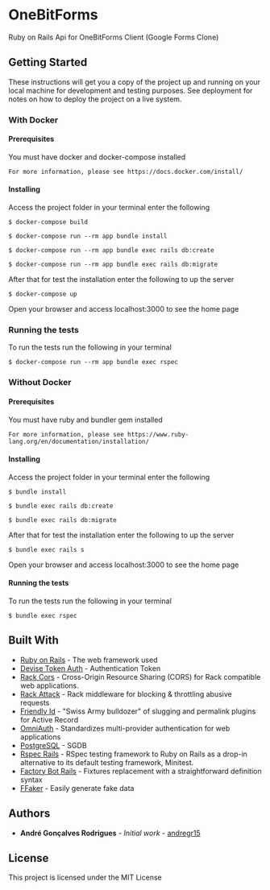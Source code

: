 # OneBitForms

Ruby on Rails Api for OneBitForms Client (Google Forms Clone)

## Getting Started

These instructions will get you a copy of the project up and running on your local machine for development and testing purposes. See deployment for notes on how to deploy the project on a live system.

### With Docker

#### Prerequisites

You must have docker and docker-compose installed

```
For more information, please see https://docs.docker.com/install/ 
```

#### Installing

Access the project folder in your terminal enter the following

```
$ docker-compose build
```

```
$ docker-compose run --rm app bundle install
```

```
$ docker-compose run --rm app bundle exec rails db:create
```

```
$ docker-compose run --rm app bundle exec rails db:migrate
```

After that for test the installation enter the following to up the server

```
$ docker-compose up
```

Open your browser and access localhost:3000 to see the home page

### Running the tests

To run the tests run the following in your terminal

```
$ docker-compose run --rm app bundle exec rspec
```

### Without Docker

#### Prerequisites

You must have ruby and bundler gem installed

```
For more information, please see https://www.ruby-lang.org/en/documentation/installation/
```

#### Installing

Access the project folder in your terminal enter the following

```
$ bundle install
```

```
$ bundle exec rails db:create
```

```
$ bundle exec rails db:migrate
```

After that for test the installation enter the following to up the server

```
$ bundle exec rails s
```

Open your browser and access localhost:3000 to see the home page

#### Running the tests

To run the tests run the following in your terminal

```
$ bundle exec rspec
```


## Built With

* [Ruby on Rails](https://rubyonrails.org/) - The web framework used
* [Devise Token Auth](https://github.com/lynndylanhurley/devise_token_auth) - Authentication Token
* [Rack Cors](https://github.com/cyu/rack-cors) - Cross-Origin Resource Sharing (CORS) for Rack compatible web applications.
* [Rack Attack](https://github.com/mperham/sidekiq) - Rack middleware for blocking & throttling abusive requests
* [Friendly Id](https://github.com/moove-it/sidekiq-scheduler) - "Swiss Army bulldozer" of slugging and permalink plugins for Active Record
* [OmniAuth](https://github.com/omniauth/omniauth) - Standardizes multi-provider authentication for web applications
* [PostgreSQL](https://www.postgresql.org/) - SGDB
* [Rspec Rails](https://github.com/rspec/rspec-rails) - RSpec testing framework to Ruby on Rails as a drop-in alternative to its default testing framework, Minitest.
* [Factory Bot Rails](https://github.com/thoughtbot/factory_bot_rails) - Fixtures replacement with a straightforward definition syntax
* [FFaker](https://github.com/ffaker/ffaker) - Easily generate fake data 

## Authors

* **André Gonçalves Rodrigues** - *Initial work* - [andregr15](https://github.com/andregr15)

## License

This project is licensed under the MIT License
